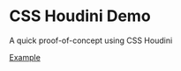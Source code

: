 # CSS Houdini Demo

A quick proof-of-concept using CSS Houdini

[Example](https://sibhod.com/houdini-demo)
